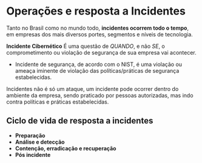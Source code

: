 
# Operações e resposta a Incidentes

Tanto no Brasil como no mundo todo, **incidentes ocorrem todo o tempo**, em empresas dos mais diversos portes, segmentos e níveis de tecnologia.

**Incidente Cibernético** É uma questão de *QUANDO*, e não *SE*, o comprometimento ou violação de segurança de sua empresa vai acontecer.

- Incidente de segurança, de acordo com o NIST, é uma violação ou ameaça iminente de violação das políticas/práticas de segurança estabelecidas.

Incidentes não é só um ataque, um incidente pode ocorrer dentro do ambiente da empresa, sendo praticado por pessoas autorizadas, mas indo contra políticas e práticas estabelecidas.

## Ciclo de vida de resposta a incidentes

- **Preparação**
- **Análise e detecção** 
- **Contenção, erradicação e recuperação**
- **Pós incidente**

